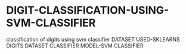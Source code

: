 # DIGIT-CLASSIFICATION-USING-SVM-CLASSIFIER
classification of digits using svm classifier
DATASET USED-SKLEARNS DIGITS DATASET
CLASSIFIER MODEL-SVM CLASSIFIER
